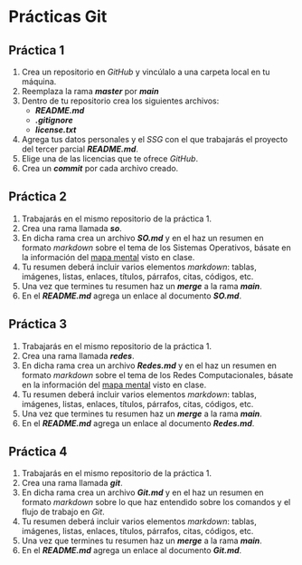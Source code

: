 # Prácticas Git

## Práctica 1

1. Crea un repositorio en _GitHub_ y vincúlalo a una carpeta local en tu máquina.
1. Reemplaza la rama **_master_** por **_main_**
1. Dentro de tu repositorio crea los siguientes archivos:
   - **_README.md_**
   - **_.gitignore_**
   - **_license.txt_**
1. Agrega tus datos personales y el _SSG_ con el que trabajarás el proyecto del tercer parcial **_README.md_**.
1. Elige una de las licencias que te ofrece _GitHub_.
1. Crea un **_commit_** por cada archivo creado.

## Práctica 2

1. Trabajarás en el mismo repositorio de la práctica 1.
1. Crea una rama llamada **_so_**.
1. En dicha rama crea un archivo **_SO.md_** y en el haz un resumen en formato _markdown_ sobre el tema de los Sistemas Operativos, básate en la información del [mapa mental](https://www.figma.com/file/HgxwQiIjpPUmd1YXzhAc4m/Sistemas-Operativos-y-Redes) visto en clase.
1. Tu resumen deberá incluir varios elementos _markdown_: tablas, imágenes, listas, enlaces, títulos, párrafos, citas, códigos, etc.
1. Una vez que termines tu resumen haz un **_merge_** a la rama **_main_**.
1. En el **_README.md_** agrega un enlace al documento **_SO.md_**.

## Práctica 3

1. Trabajarás en el mismo repositorio de la práctica 1.
1. Crea una rama llamada **_redes_**.
1. En dicha rama crea un archivo **_Redes.md_** y en el haz un resumen en formato _markdown_ sobre el tema de los Redes Computacionales, básate en la información del [mapa mental](https://www.figma.com/file/HgxwQiIjpPUmd1YXzhAc4m/Sistemas-Operativos-y-Redes) visto en clase.
1. Tu resumen deberá incluir varios elementos _markdown_: tablas, imágenes, listas, enlaces, títulos, párrafos, citas, códigos, etc.
1. Una vez que termines tu resumen haz un **_merge_** a la rama **_main_**.
1. En el **_README.md_** agrega un enlace al documento **_Redes.md_**.

## Práctica 4

1. Trabajarás en el mismo repositorio de la práctica 1.
1. Crea una rama llamada **_git_**.
1. En dicha rama crea un archivo **_Git.md_** y en el haz un resumen en formato _markdown_ sobre lo que haz entendido sobre los comandos y el flujo de trabajo en _Git_.
1. Tu resumen deberá incluir varios elementos _markdown_: tablas, imágenes, listas, enlaces, títulos, párrafos, citas, códigos, etc.
1. Una vez que termines tu resumen haz un **_merge_** a la rama **_main_**.
1. En el **_README.md_** agrega un enlace al documento **_Git.md_**.
